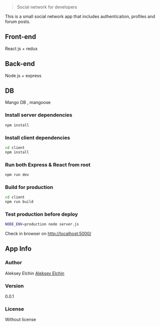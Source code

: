 > Social network for developers

This is a small social network app that includes authentication, profiles and forum posts.

## Front-end

React js + redux

## Back-end

Node js + express

## DB

Mango DB , mangoose

### Install server dependencies

```bash
npm install
```

### Install client dependencies

```bash
cd client
npm install
```

### Run both Express & React from root

```bash
npm run dev
```

### Build for production

```bash
cd client
npm run build
```

### Test production before deploy

```bash
NODE_ENV=production node server.js
```

Check in browser on [http://localhost:5000/](http://localhost:5000/)

## App Info

### Author

Aleksey Elchin
[Aleksey Elchin](https://vk.com/feed)

### Version

0.0.1

### License

Without license
